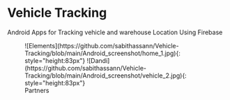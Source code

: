 # Vehicle Tracking
 Android Apps for Tracking vehicle and warehouse Location Using Firebase

 <figure markdown>
  ![Elements](https://github.com/sabithassann/Vehicle-Tracking/blob/main/Android_screenshot/home_1.jpg){: style="height:83px"}
  ![Dandi](https://github.com/sabithassann/Vehicle-Tracking/blob/main/Android_screenshot/vehicle_2.jpg){: style="height:83px"}
  <figcaption>Partners</figcaption>
</figure>

